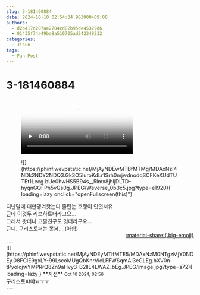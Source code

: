 ```yaml
---
slug: 3-181460884
date: 2024-10-10 02:54:34.963000+09:00
authors:
  - d2b417d207ae2704cd82b95de45329d6
  - 01435f74a49ba8a519705ad242348232
categories:
  - Jisun
tags:
  - Fan Post
---
```


# 3-181460884

<div class="post-container" markdown="1">
<div class="content-container md-sidebar__scrollwrap" markdown="1">



<figure markdown="1">
<video controls="controls" preload="none" poster="/assets/videos/weverse_0-1073785-thumb.jpg">
<source src="/assets/videos/weverse_0-1073785.mp4#t=1" type="video/mp4">
Your browser does not support the video tag.
</video>
</figure>

<figure markdown="1">
![](https://phinf.wevpstatic.net/MjAyNDEwMTBfMTMg/MDAxNzI4NDk2NDY2NDQ3.Gk3O5IuroKdLr1Srh0mjwdnodqSCFKeXUdTUTEt1Lecg.bUe0hwHS5B94s__5Imx8jhljDLTD-hyqnGQFPh5vGs0g.JPEG/Weverse_0b3c5.jpg?type=e1920){ loading=lazy onclick="openFullscreen(this)"}
</figure>
지난달에 대만댕겨왓는디 졸린눈 호랭이 잇엇서유<br>근데 이것두 리브하트더라고요...<br>그래서 봣더니 고깔친구도 잇더라구요...<br>근디..구리스토퍼는 못봄....(아쉽)

</div>
</div>

<div style="text-align: right;" markdown="1">
<a href="https://weverse.io/fromis9/fanpost/3-181460884" style="text-align: right;">:material-share:{.big-emoji}</a>
</div>
---

<div class="comments-container md-sidebar__scrollwrap" markdown="1">
<div class="comment" markdown="1">
<div class='id-container' markdown="1">
![](https://phinf.wevpstatic.net/MjAyNDEyMTlfMTE5/MDAxNzM0NTgzMjY0NDEy.08FClE9gxLY-99LscoMUgQbKnrVicLFFWSqmAi3eGLEg.hXV0n-tPyoIqjwYMPRrQ8Zn9aHvy3-B2llL4LWAZ_bEg.JPEG/image.jpg?type=s72){ loading=lazy }
**<span class="artist">지선</span>** <small>Oct 10 2024, 02:56</small><br>
</div>
<div class='comment-body' markdown="1">
구리스토퍄야ㅠㅜㅜ
</div>
</div>
</div>
---
